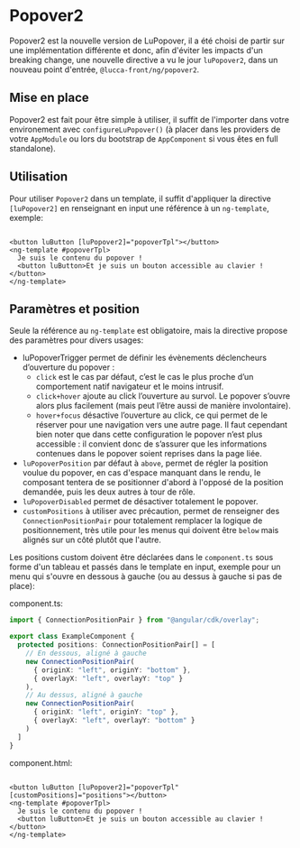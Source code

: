 # Popover2

Popover2 est la nouvelle version de LuPopover, il a été choisi de partir sur une implémentation différente et donc, afin d'éviter les impacts d'un breaking change,
une nouvelle directive a vu le jour `luPopover2`, dans un nouveau point d'entrée, `@lucca-front/ng/popover2`.

## Mise en place

Popover2 est fait pour être simple à utiliser, il suffit de l'importer dans votre environement avec `configureLuPopover()` (à placer dans les providers de votre `AppModule` ou lors du bootstrap de `AppComponent` si vous êtes en full standalone).

## Utilisation

Pour utiliser `Popover2` dans un template, il suffit d'appliquer la directive `[luPopover2]` en renseignant en input une référence à un `ng-template`, exemple:

```angular2html

<button luButton [luPopover2]="popoverTpl"></button>
<ng-template #popoverTpl>
  Je suis le contenu du popover !
  <button luButton>Et je suis un bouton accessible au clavier !</button>
</ng-template>
```

## Paramètres et position

Seule la référence au `ng-template` est obligatoire, mais la directive propose des paramètres pour divers usages:

- luPopoverTrigger permet de définir les évènements déclencheurs d’ouverture du popover :
  - `click` est le cas par défaut, c’est le cas le plus proche d’un comportement natif navigateur et le moins intrusif.
  - `click+hover` ajoute au click l’ouverture au survol. Le popover s’ouvre alors plus facilement (mais peut l’être aussi de manière involontaire).
  - `hover+focus` désactive l’ouverture au click, ce qui permet de le réserver pour une navigation vers une autre page. Il faut cependant bien noter que dans cette configuration le popover n’est plus accessible : il convient donc de s’assurer que les informations contenues dans le popover soient reprises dans la page liée.
- `luPopoverPosition` par défaut à `above`, permet de régler la position voulue du popover, en cas d'espace manquant dans le rendu, le composant tentera de se positionner d'abord à l'opposé de la position demandée, puis les deux autres à tour de rôle.
- `luPopoverDisabled` permet de désactiver totalement le popover.
- `customPositions` à utiliser avec précaution, permet de renseigner des `ConnectionPositionPair` pour totalement remplacer la logique de positionnement, très utile pour les menus qui doivent être `below` mais alignés sur un côté plutôt que l'autre.

Les positions custom doivent être déclarées dans le `component.ts` sous forme d'un tableau et passés dans le template en input, exemple pour un menu qui s'ouvre en dessous à gauche (ou au dessus à gauche si pas de place):

component.ts:

```typescript
import { ConnectionPositionPair } from "@angular/cdk/overlay";

export class ExampleComponent {
  protected positions: ConnectionPositionPair[] = [
    // En dessous, aligné à gauche
    new ConnectionPositionPair(
      { originX: "left", originY: "bottom" },
      { overlayX: "left", overlayY: "top" }
    ),
    // Au dessus, aligné à gauche
    new ConnectionPositionPair(
      { originX: "left", originY: "top" },
      { overlayX: "left", overlayY: "bottom" }
    )
  ]
}
```

component.html:

```angular2html

<button luButton [luPopover2]="popoverTpl" [customPositions]="positions"></button>
<ng-template #popoverTpl>
  Je suis le contenu du popover !
  <button luButton>Et je suis un bouton accessible au clavier !</button>
</ng-template>
```
